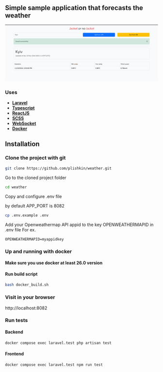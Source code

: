 ## Simple sample application that forecasts the weather

![scrrenshot](https://raw.githubusercontent.com/plishkin/weather/refs/heads/main/screenshot.png)

### Uses

- **[Laravel](https://laravel.com/)**
- **[Typescript](https://www.typescriptlang.org/)**
- **[ReactJS](https://reactjs.org/)**
- **[SCSS](https://sass-lang.com/)**
- **[WebSocket](https://en.wikipedia.org/wiki/WebSocket)**
- **[Docker](https://www.docker.com/)**

## Installation

### Clone the project with git

```bash
git clone https://github.com/plishkin/weather.git
```

Go to the cloned project folder

```bash
cd weather
```

Copy and configure .env file

by default APP_PORT is 8082

```bash
cp .env.example .env
```

Add your Openweathermap API appid to the key OPENWEATHERMAPID in .env file
For ex.

```
OPENWEATHERMAPID=myappidkey
```


### Up and running with docker

#### Make sure you use docker at least 26.0 version
#### Run build script

```bash
bash docker_build.sh
```

### Visit in your browser

http://localhost:8082

### Run tests

#### Backend

```bash
docker compose exec laravel.test php artisan test
```

#### Frontend

```bash
docker compose exec laravel.test npm run test
```
